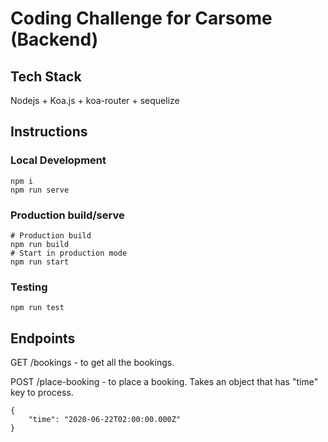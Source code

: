 # Coding Challenge for Carsome (Backend)

## Tech Stack

Nodejs + Koa.js + koa-router + sequelize

## Instructions

### Local Development

```
npm i
npm run serve
```

### Production build/serve

```
# Production build
npm run build
# Start in production mode
npm run start
```

### Testing

```
npm run test
```

## Endpoints

GET /bookings - to get all the bookings.

POST /place-booking - to place a booking. Takes an object that has "time" key to process.

```
{
    "time": "2020-06-22T02:00:00.000Z"
}
```